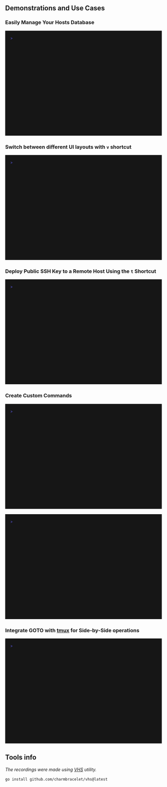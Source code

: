 ## Demonstrations and Use Cases ##

### Easily Manage Your Hosts Database ###

![Demonstrates how to duplicate an existing record in the GOTO database.](duplicate_existing_record.gif)

### Switch between different UI layouts with `v` shortcut ###

![Shows how to toggle between full, group and compact host list views.](toggle_between_full_and_compact_view.gif)

### Deploy Public SSH Key to a Remote Host Using the `t` Shortcut ###

![Illustrates copying the public SSH key to an SSH server](copy_ssh_key.gif)

### Create Custom Commands ###

![Create Custom Commands](use_custom_config.gif)

![Demonstrates setting up custom configurations and establishing a SOCKS proxy](create_proxy.gif)

### Integrate GOTO with [tmux](https://github.com/tmux/tmux) for Side-by-Side operations ###

![Shows how to use GOTO alongside tmux for simultaneous log monitoring](combine_with_tmux.gif)

## Tools info ##

_The recordings were made using [VHS](https://github.com/charmbracelet/vhs) utility._

```bash
go install github.com/charmbracelet/vhs@latest
```

